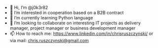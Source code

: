 - 👋 Hi, I’m @j0k3r82
- 👀 I’m interested in cooperation based on a B2B contract
- 🌱 I’m currently learning Python language
- 💞️ I’m looking to collaborate on interesting IT projects as delivery manager, project manager or business development manager
- 📫 How to reach me: https://www.linkedin.com/in/chrisruszczynski/ or via mail: chris.ruszczynski@gmail.com

<!---
j0k3r82/j0k3r82 is a ✨ special ✨ repository because its `README.md` (this file) appears on your GitHub profile.
You can click the Preview link to take a look at your changes.
--->

